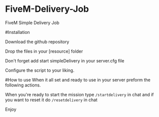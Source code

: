 # FiveM-Delivery-Job

FiveM Simple Delivery Job

#Installation

Download the github repository

Drop the files in your [resource] folder

Don't forget add start simpleDelivery in your server.cfg file

Configure the script to your liking.

#How to use
When it all set and ready to use in your server preform the following actions.

When you're ready to start the mission type `/startdelivery` in chat and if you want to reset it do `/resetdelivery` in chat



Enjoy
